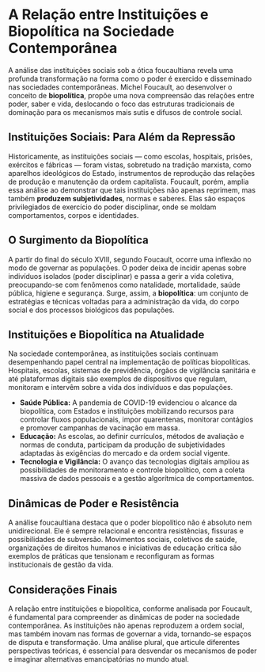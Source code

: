 # A Relação entre Instituições e Biopolítica na Sociedade Contemporânea

A análise das instituições sociais sob a ótica foucaultiana revela uma profunda transformação na forma como o poder é exercido e disseminado nas sociedades contemporâneas. Michel Foucault, ao desenvolver o conceito de **biopolítica**, propõe uma nova compreensão das relações entre poder, saber e vida, deslocando o foco das estruturas tradicionais de dominação para os mecanismos mais sutis e difusos de controle social.

## Instituições Sociais: Para Além da Repressão

Historicamente, as instituições sociais — como escolas, hospitais, prisões, exércitos e fábricas — foram vistas, sobretudo na tradição marxista, como aparelhos ideológicos do Estado, instrumentos de reprodução das relações de produção e manutenção da ordem capitalista. Foucault, porém, amplia essa análise ao demonstrar que tais instituições não apenas reprimem, mas também **produzem subjetividades**, normas e saberes. Elas são espaços privilegiados de exercício do poder disciplinar, onde se moldam comportamentos, corpos e identidades.

## O Surgimento da Biopolítica

A partir do final do século XVIII, segundo Foucault, ocorre uma inflexão no modo de governar as populações. O poder deixa de incidir apenas sobre indivíduos isolados (poder disciplinar) e passa a gerir a vida coletiva, preocupando-se com fenômenos como natalidade, mortalidade, saúde pública, higiene e segurança. Surge, assim, a **biopolítica**: um conjunto de estratégias e técnicas voltadas para a administração da vida, do corpo social e dos processos biológicos das populações.

## Instituições e Biopolítica na Atualidade

Na sociedade contemporânea, as instituições sociais continuam desempenhando papel central na implementação de políticas biopolíticas. Hospitais, escolas, sistemas de previdência, órgãos de vigilância sanitária e até plataformas digitais são exemplos de dispositivos que regulam, monitoram e intervêm sobre a vida dos indivíduos e das populações.

- **Saúde Pública:** A pandemia de COVID-19 evidenciou o alcance da biopolítica, com Estados e instituições mobilizando recursos para controlar fluxos populacionais, impor quarentenas, monitorar contágios e promover campanhas de vacinação em massa.
- **Educação:** As escolas, ao definir currículos, métodos de avaliação e normas de conduta, participam da produção de subjetividades adaptadas às exigências do mercado e da ordem social vigente.
- **Tecnologia e Vigilância:** O avanço das tecnologias digitais ampliou as possibilidades de monitoramento e controle biopolítico, com a coleta massiva de dados pessoais e a gestão algorítmica de comportamentos.

## Dinâmicas de Poder e Resistência

A análise foucaultiana destaca que o poder biopolítico não é absoluto nem unidirecional. Ele é sempre relacional e encontra resistências, fissuras e possibilidades de subversão. Movimentos sociais, coletivos de saúde, organizações de direitos humanos e iniciativas de educação crítica são exemplos de práticas que tensionam e reconfiguram as formas institucionais de gestão da vida.

## Considerações Finais

A relação entre instituições e biopolítica, conforme analisada por Foucault, é fundamental para compreender as dinâmicas de poder na sociedade contemporânea. As instituições não apenas reproduzem a ordem social, mas também inovam nas formas de governar a vida, tornando-se espaços de disputa e transformação. Uma análise plural, que articule diferentes perspectivas teóricas, é essencial para desvendar os mecanismos de poder e imaginar alternativas emancipatórias no mundo atual.